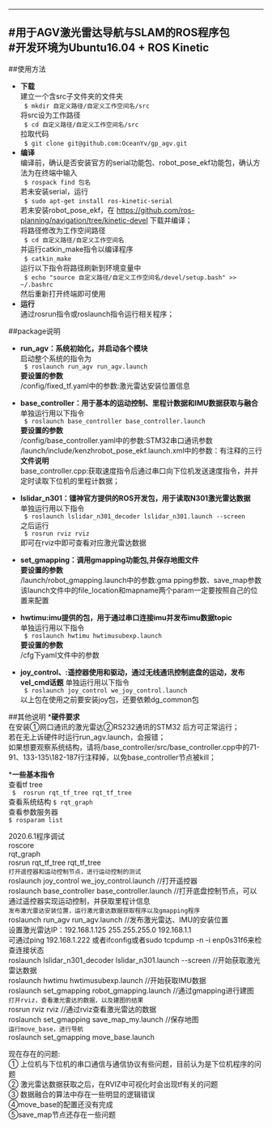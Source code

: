--------------------------------------------------
#用于AGV激光雷达导航与SLAM的ROS程序包  
#开发环境为Ubuntu16.04 + ROS Kinetic  
--------------------------------------------------

##使用方法
* __下载__  
    建立一个含src子文件夹的文件夹  
    ` $ mkdir 自定义路径/自定义工作空间名/src`  
    将src设为工作路径   
    ` $ cd 自定义路径/自定义工作空间名/src`  
    拉取代码  
    ` $ git clone git@github.com:OceanYv/gp_agv.git`  
* __编译__  
    编译前，确认是否安装官方的serial功能包、robot_pose_ekf功能包，确认方法为在终端中输入  
        ` $ rospack find 包名`  
        若未安装serial，运行  
        ` $ sudo apt-get install ros-kinetic-serial`  
        若未安装robot_pose_ekf，在 https://github.com/ros-planning/navigation/tree/kinetic-devel 下载并编译；  
    将路径修改为工作空间路径  
        ` $ cd 自定义路径/自定义工作空间名`  
    并运行catkin_make指令以编译程序  
        ` $ catkin_make`  
    运行以下指令将路径刷新到环境变量中  
        ` $ echo "source 自定义路径/自定义工作空间名/devel/setup.bash" >> ~/.bashrc`  
    然后重新打开终端即可使用
* __运行__  
    通过rosrun指令或roslaunch指令运行相关程序；


##package说明
* __run_agv：系统初始化，并启动各个模块__  
    启动整个系统的指令为  
    ` $ roslaunch run_agv run_agv.launch`  
    __要设置的参数__  
	/config/fixed_tf.yaml中的参数:激光雷达安装位置信息  

* __base_controller：用于基本的运动控制、里程计数据和IMU数据获取与融合__
    单独运行用以下指令  
    ` $ roslaunch base_controller base_controller.launch`  
    __要设置的参数__  
	/config/base_controller.yaml中的参数:STM32串口通讯参数  
	/launch/include/kenzhrobot_pose_ekf.launch.xml中的参数：有注释的三行  
    __文件说明__  
    base_controller.cpp:获取速度指令后通过串口向下位机发送速度指令，并并定时读取下位机的里程计数据；  

* __lslidar_n301：镭神官方提供的ROS开发包，用于读取N301激光雷达数据__  
    单独运行用以下指令  
    ` $ roslaunch lslidar_n301_decoder lslidar_n301.launch --screen`  
    之后运行  
    ` $ rosrun rviz rviz`  
    即可在rviz中即可查看对应激光雷达数据  

* __set_gmapping：调用gmapping功能包,并保存地图文件__  
    __要设置的参数__  
	/launch/robot_gmapping.launch中的参数:gma pping参数、save_map参数  
    该launch文件中的file_location和mapname两个param一定要按照自己的位置来配置  

* __hwtimu:imu提供的包，用于通过串口连接imu并发布imu数据topic__  
    单独运行用以下指令  
    ` $ roslaunch hwtimu hwtimusubexp.launch`  
    __要设置的参数__  
	/cfg下yaml文件中的参数  

* __joy_control、:遥控器使用和驱动，通过无线通讯控制底盘的运动，发布vel_cmd话题__
    单独运行用以下指令  
    ` $ roslaunch joy_control we_joy_control.launch`  
    以上包在使用之前要安装joy包，还要依赖dg_common包

##其他说明
*__硬件要求__  
    在安装①网口通讯的激光雷达②RS232通讯的STM32 后方可正常运行；  
    若在无上诉硬件时运行run_agv.launch，会报错；  
    如果想要观察系统结构，请将/base_controller/src/base_controller.cpp中的71-91、133-135\182-187行注释掉，以免base_controller节点被kill；  

*__一些基本指令__  
  查看tf tree  
  ` $  rosrun rqt_tf_tree rqt_tf_tree`  
  查看系统结构
  ` $ rqt_graph `  
  查看参数服务器  
  ` $ rosparam list `  


  2020.6.1程序调试  
    roscore  
    rqt_graph  
    rosrun rqt_tf_tree rqt_tf_tree  
    `打开遥控器和运动控制节点，进行运动控制的测试`  
    roslaunch joy_control we_joy_control.launch		//打开遥控器  
    roslaunch base_controller base_controller.launch	//打开底盘控制节点，可以通过遥控器实现运动控制，并获取里程计信息  
    `发布激光雷达安装位置，运行激光雷达数据获取程序以及gmapping程序`  
    roslaunch run_agv run_agv.launch				//发布激光雷达、IMU的安装位置  
        设置激光雷达IP：192.168.1.125  255.255.255.0  192.168.1.1  
        可通过ping 192.168.1.222 或者ifconfig或者sudo tcpdump -n -i enp0s31f6来检查连接状态  
    roslaunch lslidar_n301_decoder lslidar_n301.launch --screen	//开始获取激光雷达数据  
    roslaunch hwtimu hwtimusubexp.launch		//开始获取IMU数据  
    roslaunch set_gmapping robot_gmapping.launch	//通过gmapping进行建图  
    `打开rviz，查看激光雷达的数据，以及建图的结果`  
    rosrun rviz rviz  					//通过rviz查看激光雷达的数据  
    roslaunch set_gmapping save_map_my.launch  		//保存地图  
    `运行move_base，进行导航`  
    roslaunch set_gmapping move_base.launch  
  
现在存在的问题:  
	① 上位机与下位机的串口通信与通信协议有些问题，目前认为是下位机程序的问题  
	② 激光雷达数据获取之后，在RVIZ中可视化时会出现tf有关的问题  
	③ 数据融合的算法中存在一些明显的逻辑错误  
	④move_base的配置还没有完成  
	⑤save_map节点还存在一些问题  
